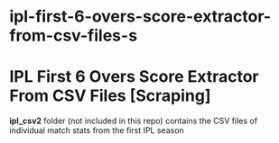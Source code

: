 # ipl-first-6-overs-score-extractor-from-csv-files-s
# IPL First 6 Overs Score Extractor From CSV Files [Scraping]
**ipl_csv2** folder (not included in this repo) contains the CSV files of individual match stats from the first IPL season
